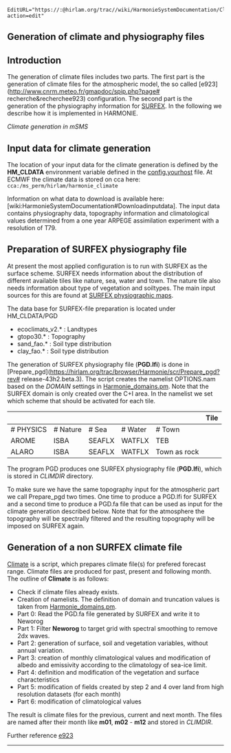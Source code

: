 ```@meta
EditURL="https://:@hirlam.org/trac//wiki/HarmonieSystemDocumentation/ClimateGeneration?action=edit"
```


## Generation of climate and physiography files

## Introduction

The generation of climate files includes two parts. The first part is the generation of climate files for the atmospheric model, the so called 
[e923](http://www.cnrm.meteo.fr/gmapdoc/spip.php?page# recherche&recherchee923) configuration. The second part is the generation of the physiography information for 
[SURFEX](http://www.cnrm-game-meteo.fr/surfex/). In the following we describe how it is implemented in HARMONIE.

*Climate generation in mSMS*

## Input data for climate generation
The location of your input data for the climate generation is defined by the **HM_CLDATA** environment variable defined in the [config.yourhost](https://hirlam.org/trac/browser/Harmonie/config-sh/config.ecgb-cca?rev=release-43h2.beta.3) file. At ECMWF the climate data is stored on cca here:
` cca:/ms_perm/hirlam/harmonie_climate `

Information on what data to download is available here: [wiki:HarmonieSystemDocumentation#Downloadinputdata]. The input data contains physiography data, topography information and climatological values determined from a one year ARPEGE assimilation experiment with a resolution of T79. 

## Preparation of SURFEX physiography file

At present the most applied configuration is to run with SURFEX as the surface scheme. SURFEX needs information about the distribution of different available tiles like nature, sea, water and town. The nature tile also needs information about type of vegetation and soiltypes. The main input sources for this are found at [SURFEX physiographic maps](http://www.cnrm-game-meteo.fr/surfex/spip.php?rubrique14).

The data base for SURFEX-file preparation is located under HM_CLDATA/PGD
 * ecoclimats_v2.* : Landtypes
 * gtopo30.* : Topography
 * sand_fao.* : Soil type distribution
 * clay_fao.* : Soil type distribution

The generation of SURFEX physiography file (**PGD.lfi**) is done in [Prepare_pgd](https://hirlam.org/trac/browser/Harmonie/scr/Prepare_pgd?rev# release-43h2.beta.3). The script creates the namelist OPTIONS.nam based on the *DOMAIN* settings in [Harmonie_domains.pm](https://hirlam.org/trac/browser/Harmonie/scr/Harmonie_domains.pm?revrelease-43h2.beta.3). Note that the SURFEX domain is only created over the C+I area. In the namelist we set which scheme that should be activated for each tile.

 | ||||| Tile | 
| --- | --- | --- | --- | --- | --- |
 |# PHYSICS|# Nature|# Sea|# Water|# Town|
 |AROME  |ISBA  |SEAFLX|WATFLX |TEB         |
 |ALARO  |ISBA  |SEAFLX|WATFLX |Town as rock|

The program PGD produces one SURFEX physiography file (**PGD.lfi**), which is stored in *CLIMDIR* directory.

To make sure we have the same topography input for the atmospheric part we call Prepare_pgd two times. One time to produce a PGD.lfi for SURFEX and a second time to produce a PGD.fa file that can be used as input for the climate generation described below. Note that for the atmosphere the topography will be spectrally filtered and the resulting topography will be imposed on SURFEX again.
 
## Generation of a non SURFEX climate file

[Climate](https://hirlam.org/trac/browser/Harmonie/scr/Climate?rev=release-43h2.beta.3) is a script, which prepares climate file(s) for 
prefered forecast range. Climate files are produced for past, present and following month. The outline of **Climate** is as follows:

 * Check if climate files already exists.
 * Creation of namelists. The definition of domain and truncation values is taken from [Harmonie_domains.pm](https://hirlam.org/trac/browser/Harmonie/scr/Harmonie_domains.pm?rev=release-43h2.beta.3).
 * Part 0: Read the PGD.fa file generated by SURFEX and write it to Neworog
 * Part 1: Filter  __Neworog__ to target grid with spectral smoothing to remove 2dx waves.
 * Part 2: generation of surface, soil and vegetation variables, without annual variation.
 * Part 3: creation of monthly climatological values and  modification of albedo and emissivity according to the climatology of sea-ice limit.
 * Part 4: definition and modification of the vegetation and surface characteristics
 * Part 5: modification of fields created by step 2 and 4 over land from high resolution datasets (for each month)
 * Part 6: modification of climatological values
 
 The result is climate files for the previous, current and next month. The files are named after their month like **m01**, **m02** - **m12** and stored in *CLIMDIR*.

Further reference [e923](http://www.cnrm.meteo.fr/gmapdoc/IMG/ps/e923_users.ps)


----


